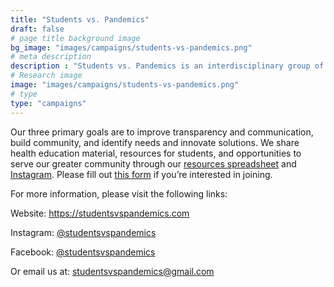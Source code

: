 ```yaml
---
title: "Students vs. Pandemics"
draft: false
# page title background image
bg_image: "images/campaigns/students-vs-pandemics.png"
# meta description
description : "Students vs. Pandemics is an interdisciplinary group of Harvard grad and undergrad students building community and empowering students to make a positive impact on health and overall wellness during times of crisis."
# Research image
image: "images/campaigns/students-vs-pandemics.png"
# type
type: "campaigns"
---
```


Our three primary goals are to improve transparency and communication, build community, and identify needs and innovate solutions. We share health education material, resources for students, and opportunities to serve our greater community through our [resources spreadsheet](https://docs.google.com/spreadsheets/d/1dTerz_XiSYghoEMn01biDnqqBM_pQIa3S8o-BhEKy-s/edit#gid=531738015) and [Instagram](https://www.instagram.com/studentsvspandemics/). Please fill out [this form](https://docs.google.com/forms/d/e/1FAIpQLSc9_Hs0zFv-9EBRfH0IhvsamLzPTeAyBy8NflcfV2G17vtz0Q/viewform?usp=sf_link) if you’re interested in joining.

For more information, please visit the following links:

Website: https://studentsvspandemics.com

Instagram: [@studentsvspandemics](https://www.instagram.com/studentsvspandemics/)

Facebook: [@studentsvspandemics](https://facebook.com/studentsvspandemics)

Or email us at: [studentsvspandemics@gmail.com](studentsvspandemics@gmail.com)
